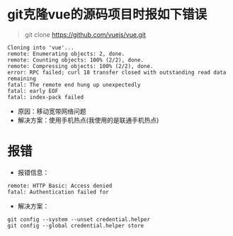 # git克隆vue的源码项目时报如下错误
> git clone https://github.com/vuejs/vue.git
```
Cloning into 'vue'...
remote: Enumerating objects: 2, done.
remote: Counting objects: 100% (2/2), done.
remote: Compressing objects: 100% (2/2), done.
error: RPC failed; curl 18 transfer closed with outstanding read data remaining
fatal: The remote end hung up unexpectedly
fatal: early EOF
fatal: index-pack failed
```
* 原因：移动宽带网络问题
* 解决方案：使用手机热点(我使用的是联通手机热点)

# 报错
* 报错信息：
```
remote: HTTP Basic: Access denied
fatal: Authentication failed for
```
* 解决方案：
```
git config --system --unset credential.helper
git config --global credential.helper store
```
